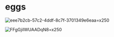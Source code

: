 # eggs


![eee7b2cb-57c2-4ddf-8c7f-3701349e6eaa](https://user-images.githubusercontent.com/95383762/144490647-9c288ede-b7e9-451e-ac84-98989331afd2.png)=x250

![FFgGjiIWUAADqN8](https://user-images.githubusercontent.com/95383762/144490324-2069e1d6-7548-41bc-98bd-af0b696fe895.jpg)=x250
